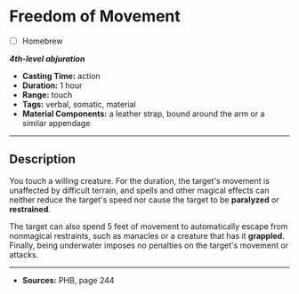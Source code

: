 # Freedom of Movement
- [ ] Homebrew

***4th-level abjuration***
- **Casting Time:** action
- **Duration:** 1 hour
- **Range:** touch
- **Tags:** verbal, somatic, material
- **Material Components:** a leather strap, bound around the arm or a similar appendage

---

## Description
You touch a willing creature.
For the duration, the target's movement is unaffected by difficult terrain, and spells and other magical effects can neither reduce the target's speed nor cause the target to be **paralyzed** or **restrained**.

The target can also spend 5 feet of movement to automatically escape from nonmagical restraints, such as manacles or a creature that has it **grappled**.
Finally, being underwater imposes no penalties on the target's movement or attacks.

---

- **Sources:** PHB, page 244

